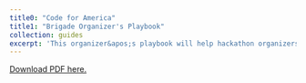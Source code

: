 ```yaml
---
title0: "Code for America"
title1: "Brigade Organizer's Playbook"
collection: guides
excerpt: 'This organizer&apos;s playbook will help hackathon organizers to get started. This guide was build from Code for America&apos;s research about how to build sustainable, civic hacking groups and bring 21st century government practices and products to their cities. This guide contains various check-lists essential for organizing, building, and infrastructure development.'
---
```

[Download PDF here.](http://eipapa.github.io/hackathon-planning-kit/files/code-for-America-playbook.pdf)
